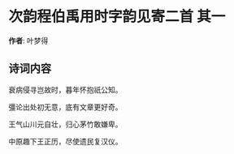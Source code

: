 # 次韵程伯禹用时字韵见寄二首  其一

**作者**: 叶梦得

## 诗词内容

衰病侵寻岂故时，暮年怀抱祇公知。

彊论出处初无意，底有文章更好奇。

王气山川元自壮，归心茅竹敢嫌卑。

中原趣下王正历，尽使遗民复汉仪。

